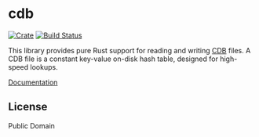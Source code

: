 cdb
====

[![Crate](https://img.shields.io/crates/v/cdb.svg)](https://crates.io/crates/cdb)
[![Build Status](https://travis-ci.org/bruceg/cdb.svg?branch=master)](https://travis-ci.org/bruceg/cdb)

This library provides pure Rust support for reading and writing
[CDB][cdb] files.  A CDB file is a constant key-value on-disk hash
table, designed for high-speed lookups.

[cdb]: http://cr.yp.to/cdb.html

[Documentation](https://docs.rs/cdb)

## License

Public Domain
